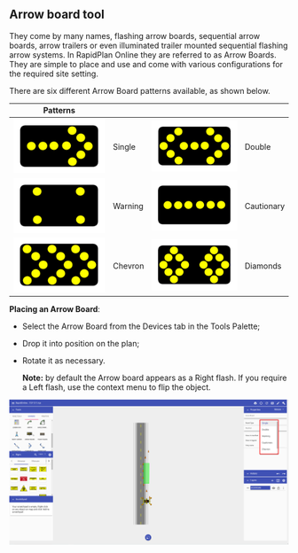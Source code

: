 ## Arrow board tool

They come by many names, flashing arrow boards, sequential arrow boards, arrow trailers or even illuminated trailer mounted sequential flashing arrow systems. In RapidPlan Online they are referred to as Arrow Boards. They are simple to place and use and come with various configurations for the required site setting.

There are six different Arrow Board patterns available, as shown below.



| Patterns                                   |         |                                               |            |
| ------------------------------------------ | ------- | --------------------------------------------- | ---------- |
| ![](./assets/Single_table.png)  | Single  | ![](./assets/Double_table.png)     | Double     |
| ![](./assets/Warning_table.png) | Warning | ![](./assets/Cautionary_table.png) | Cautionary |
| ![](./assets/Chevron_table.png) | Chevron | ![](./assets/Diamonds_table.png)   | Diamonds   |



**Placing an Arrow Board**:

 - Select the Arrow Board from the Devices tab in the Tools Palette;

 - Drop it into position on the plan;

 - Rotate it as necessary. 

   **Note:** by default the Arrow board appears as a Right flash. If you require a Left flash, use the context menu to flip the object.


![Arrow Board Tool](./assets/Arrow_Board_Tool.png)